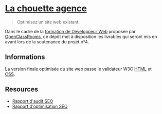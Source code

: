 # [La chouette agence](https://freddy-escobar-4-05112020.netlify.app/)

> Optimisez un site web existant.

Dans le cadre de la [formation de Développeur Web](https://openclassrooms.com/fr/paths/185-developpeur-web) proposée par [OpenClassRooms](https://openclassrooms.com/), ce dépôt met à disposition les livrables qui seront mis en avant lors de la soutenance du projet n°4.

## Informations

La version finale optimisée du site web passe le validateur W3C [HTML](https://validator.w3.org/nu/?doc=https%3A%2F%2Ffreddy-escobar-4-05112020.netlify.app%2F) et [CSS](https://jigsaw.w3.org/css-validator/validator?uri=https%3A%2F%2Ffreddy-escobar-4-05112020.netlify.app%2F&profile=css3svg&usermedium=all&warning=1&vextwarning=&lang=fr).

## Resources

- [Rapport d'audit SEO](/reports/assets/audit-SEO.xlsx)
- [Rapport d'optimisation SEO](/reports/optimization/)
